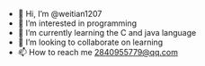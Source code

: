- 👋 Hi, I’m @weitian1207
- 👀 I’m interested in programming
- 🌱 I’m currently learning the C and java language
- 💞️ I’m looking to collaborate on learning
- 📫 How to reach me 2840955779@qq.com

<!---
weitian1207/weitian1207 is a ✨ special ✨ repository because its `README.md` (this file) appears on your GitHub profile.
You can click the Preview link to take a look at your changes.
--->
